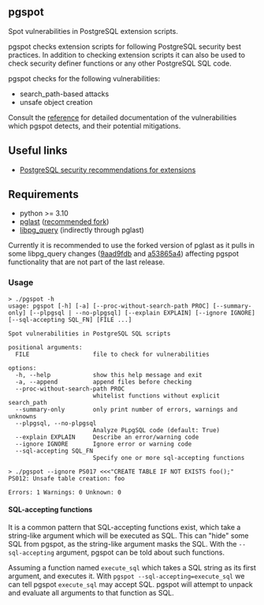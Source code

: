 ## pgspot

Spot vulnerabilities in PostgreSQL extension scripts.

pgspot checks extension scripts for following PostgreSQL security best
practices. In addition to checking extension scripts it can also be
used to check security definer functions or any other PostgreSQL SQL code.

pgspot checks for the following vulnerabilities:
- search_path-based attacks
- unsafe object creation

Consult the [reference](REFERENCE.md) for detailed documentation of the
vulnerabilities which pgspot detects, and their potential mitigations.

## Useful links
- [PostgreSQL security recommendations for extensions](https://www.postgresql.org/docs/current/extend-extensions.html#EXTEND-EXTENSIONS-SECURITY)

## Requirements

- python >= 3.10
- [pglast](https://github.com/lelit/pglast) ([recommended fork](https://github.com/svenklemm/pglast))
- [libpg_query](https://github.com/pganalyze/libpg_query) (indirectly through pglast)

Currently it is recommended to use the forked version of pglast as it pulls in some libpg_query changes ([9aad9fdb](https://github.com/pganalyze/libpg_query/commit/9aad9fdbd78a9cdb09cc8eb24adc703887c9e76d) and [a53865a4](https://github.com/pganalyze/libpg_query/commit/a53865a45fe1530fcd9ba3476986559a75de4d8d)) affecting pgspot functionality that are not part of the last release.

### Usage

```
> ./pgspot -h
usage: pgspot [-h] [-a] [--proc-without-search-path PROC] [--summary-only] [--plpgsql | --no-plpgsql] [--explain EXPLAIN] [--ignore IGNORE] [--sql-accepting SQL_FN] [FILE ...]

Spot vulnerabilities in PostgreSQL SQL scripts

positional arguments:
  FILE                  file to check for vulnerabilities

options:
  -h, --help            show this help message and exit
  -a, --append          append files before checking
  --proc-without-search-path PROC
                        whitelist functions without explicit search_path
  --summary-only        only print number of errors, warnings and unknowns
  --plpgsql, --no-plpgsql
                        Analyze PLpgSQL code (default: True)
  --explain EXPLAIN     Describe an error/warning code
  --ignore IGNORE       Ignore error or warning code
  --sql-accepting SQL_FN
                        Specify one or more sql-accepting functions
```

```
> ./pgspot --ignore PS017 <<<"CREATE TABLE IF NOT EXISTS foo();"
PS012: Unsafe table creation: foo

Errors: 1 Warnings: 0 Unknown: 0
```

#### SQL-accepting functions

It is a common pattern that SQL-accepting functions exist, which take a
string-like argument which will be executed as SQL. This can "hide" some SQL
from pgspot, as the string-like argument masks the SQL. With the
`--sql-accepting` argument, pgspot can be told about such functions.

Assuming a function named `execute_sql` which takes a SQL string as its first
argument, and executes it. With `pgspot --sql-accepting=execute_sql` we can
tell pgspot `execute_sql` may accept SQL. pgspot will attempt to unpack and
evaluate all arguments to that function as SQL.

